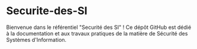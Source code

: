 # Securite-des-SI
Bienvenue dans le référentiel "Securité des SI" ! Ce dépôt GitHub est dédié à la documentation et aux travaux pratiques de la matière de Sécurité des Systèmes d'Information.
